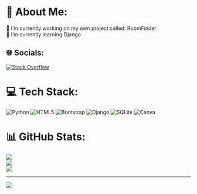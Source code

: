 # 💫 About Me:
🔭 I’m currently working on my own project called: RoomFinder<br>🌱 I’m currently learning Django<br>


## 🌐 Socials:
[![Stack Overflow](https://img.shields.io/badge/-Stackoverflow-FE7A16?logo=stack-overflow&logoColor=white)](https://stackoverflow.com/users/user:20121325) 

# 💻 Tech Stack:
![Python](https://img.shields.io/badge/python-3670A0?style=for-the-badge&logo=python&logoColor=ffdd54) ![HTML5](https://img.shields.io/badge/html5-%23E34F26.svg?style=for-the-badge&logo=html5&logoColor=white) ![Bootstrap](https://img.shields.io/badge/bootstrap-%23563D7C.svg?style=for-the-badge&logo=bootstrap&logoColor=white) ![Django](https://img.shields.io/badge/django-%23092E20.svg?style=for-the-badge&logo=django&logoColor=white) ![SQLite](https://img.shields.io/badge/sqlite-%2307405e.svg?style=for-the-badge&logo=sqlite&logoColor=white) ![Canva](https://img.shields.io/badge/Canva-%2300C4CC.svg?style=for-the-badge&logo=Canva&logoColor=white)
# 📊 GitHub Stats:
![](https://github-readme-stats.vercel.app/api?username=robgoku&theme=dark&hide_border=false&include_all_commits=false&count_private=false)<br/>
![](https://github-readme-streak-stats.herokuapp.com/?user=robgoku&theme=dark&hide_border=false)<br/>
![](https://github-readme-stats.vercel.app/api/top-langs/?username=robgoku&theme=dark&hide_border=false&include_all_commits=false&count_private=false&layout=compact)

---
[![](https://visitcount.itsvg.in/api?id=robgoku&icon=0&color=0)](https://visitcount.itsvg.in)
